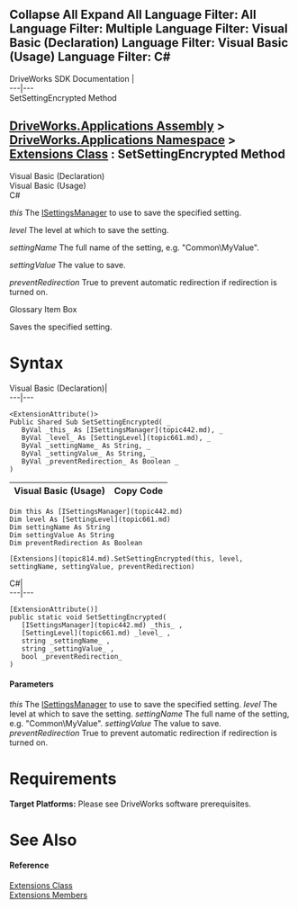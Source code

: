        

 Collapse All Expand All  Language Filter: All  Language Filter: Multiple  Language Filter: Visual Basic (Declaration) Language Filter: Visual Basic (Usage) Language Filter: C#  
---  
DriveWorks SDK Documentation  |   
---|---  
SetSettingEncrypted Method   
  
[DriveWorks.Applications Assembly](topic13.md) > [DriveWorks.Applications Namespace](topic16.md) > [Extensions Class](topic814.md) : SetSettingEncrypted Method  
---  
  
Visual Basic (Declaration)    
Visual Basic (Usage)    
C# 

_this_
    The [ISettingsManager](topic442.md) to use to save the specified setting.

_level_
    The level at which to save the setting.

_settingName_
    The full name of the setting, e.g. "Common\MyValue".

_settingValue_
    The value to save.

_preventRedirection_
    True to prevent automatic redirection if redirection is turned on.

Glossary Item Box

Saves the specified setting. 

# Syntax

Visual Basic (Declaration)|   
---|---  
      
    
    <ExtensionAttribute()>
    Public Shared Sub SetSettingEncrypted( _
       ByVal _this_ As [ISettingsManager](topic442.md), _
       ByVal _level_ As [SettingLevel](topic661.md), _
       ByVal _settingName_ As String, _
       ByVal _settingValue_ As String, _
       ByVal _preventRedirection_ As Boolean _
    )   
  
Visual Basic (Usage)| Copy Code  
---|---  
      
    
    Dim this As [ISettingsManager](topic442.md)
    Dim level As [SettingLevel](topic661.md)
    Dim settingName As String
    Dim settingValue As String
    Dim preventRedirection As Boolean
     
    [Extensions](topic814.md).SetSettingEncrypted(this, level, settingName, settingValue, preventRedirection)  
  
C#|   
---|---  
      
    
    [ExtensionAttribute()]
    public static void SetSettingEncrypted( 
       [ISettingsManager](topic442.md) _this_ ,
       [SettingLevel](topic661.md) _level_ ,
       string _settingName_ ,
       string _settingValue_ ,
       bool _preventRedirection_
    )  
  
#### Parameters

 _this_
    The [ISettingsManager](topic442.md) to use to save the specified setting.
_level_
    The level at which to save the setting.
_settingName_
    The full name of the setting, e.g. "Common\MyValue".
_settingValue_
    The value to save.
_preventRedirection_
    True to prevent automatic redirection if redirection is turned on.

# Requirements

**Target Platforms:** Please see DriveWorks software prerequisites.

# See Also

#### Reference

[Extensions Class](topic814.md)   
[Extensions Members](topic815.md)


